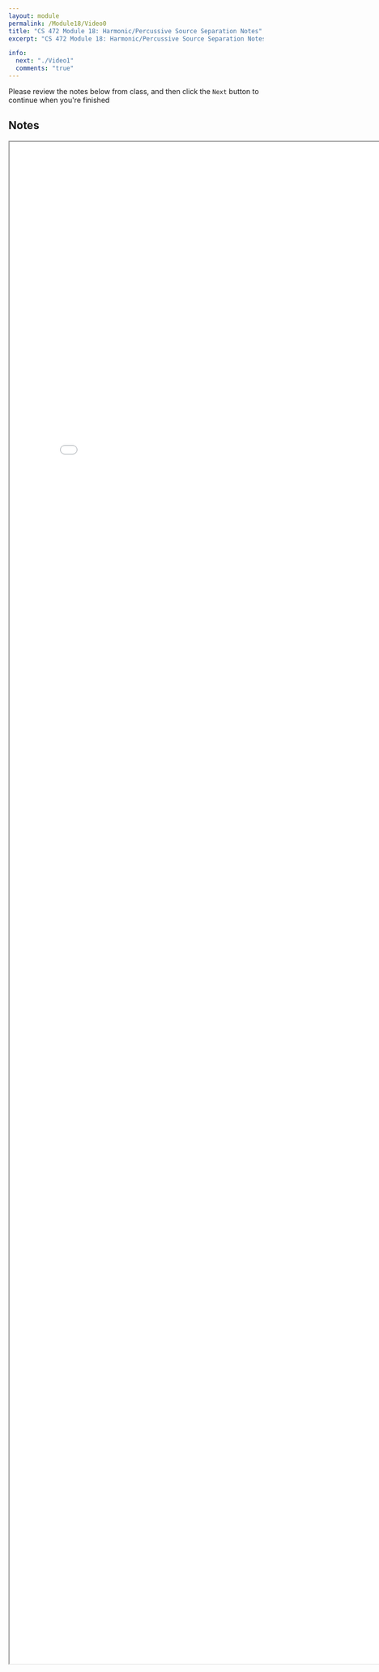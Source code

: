 ```yaml
---
layout: module
permalink: /Module18/Video0
title: "CS 472 Module 18: Harmonic/Percussive Source Separation Notes"
excerpt: "CS 472 Module 18: Harmonic/Percussive Source Separation Notes"

info:
  next: "./Video1"
  comments: "true"
---
```


<p>
Please review the notes below from class, and then click the <code>Next</code> button to continue when you're finished
</p>


<h2>Notes</h2>

<iframe src = "../images/Module18/HPSS.html" width="800" height="3000">